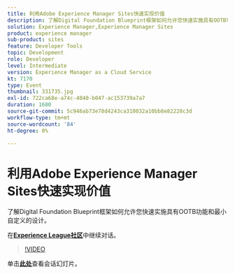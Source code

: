 ```yaml
---
title: 利用Adobe Experience Manager Sites快速实现价值
description: 了解Digital Foundation Blueprint框架如何允许您快速实施具有OOTB功能和最小自定义的设计。 此会话作为Adobe Developers Live内容活动的一部分提供。
solution: Experience Manager,Experience Manager Sites
product: experience manager
sub-product: sites
feature: Developer Tools
topic: Development
role: Developer
level: Intermediate
version: Experience Manager as a Cloud Service
kt: 7170
type: Event
thumbnail: 331735.jpg
exl-id: 722ca68e-a74c-4040-b047-ac153739a7a7
duration: 1680
source-git-commit: 5c946ab73e78d4243ca310032a10bb8e82228c3d
workflow-type: tm+mt
source-wordcount: '84'
ht-degree: 0%

---
```


# 利用Adobe Experience Manager Sites快速实现价值

了解Digital Foundation Blueprint框架如何允许您快速实施具有OOTB功能和最小自定义的设计。

在&#x200B;**[Experience League社区](https://adobe.ly/36Yd3v6)**&#x200B;中继续对话。

>[!VIDEO](https://video.tv.adobe.com/v/331735/?quality=12&learn=on&hidetitle=true)

单击&#x200B;**[此处](/help/adobe-developers-live/assets/time-to-value-aem-sites.pdf)**&#x200B;查看会话幻灯片。
